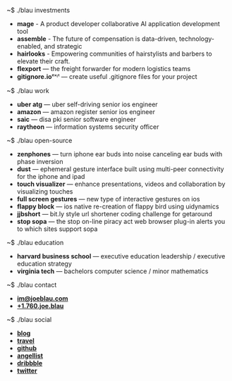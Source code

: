~$ ./blau investments

- **mage** - A product developer collaborative AI application development tool
- **assemble** - The future of compensation is data-driven, technology-enabled, and strategic
- **hairlooks** - Empowering communities of hairstylists and barbers to elevate their craft.
- **flexport** — the freight forwarder for modern logistics teams
- **gitignore.io**ᵉˣᶦᵗ — create useful .gitignore files for your project

~$ ./blau work

- **uber atg** — uber self-driving senior ios engineer
- **amazon** — amazon register senior ios engineer
- **saic** — disa pki senior software engineer
- **raytheon** — information systems security officer

~$ ./blau open-source

- **zenphones** — turn iphone ear buds into noise canceling ear buds with phase inversion
- **dust** — ephemeral gesture interface built using multi-peer connectivity for the iphone and ipad
- **touch visualizer** — enhance presentations, videos and collaboration by visualizing touches
- **full screen gestures** — new type of interactive gestures on ios
- **flappy block** — ios native re-creation of flappy bird using uidynamics
- **jjbshort** — bit.ly style url shortener coding challenge for getaround
- **stop sopa** — the stop on-line piracy act web browser plug-in alerts you to which sites support sopa

~$ ./blau education

- **harvard business school** — executive education leadership / executive education strategy
- **virginia tech** — bachelors computer science / minor mathematics

~$ ./blau contact

- **[im@joeblau.com](mailto:im@joeblau.com)**
- **[+1.760.joe.blau](tel:+1.760.563.2528)**

~$ ./blau social

- **[blog](http://blog.joeblau.com)**
- **[travel](https://conquer.earth/joeblau)**
- **[github](https://github.com/joeblau)**
- **[angellist](https://angel.co/joeblau)**
- **[dribbble](https://dribbble.com/joeblau)**
- **[twitter](http://twitter.com/joeblau)**
